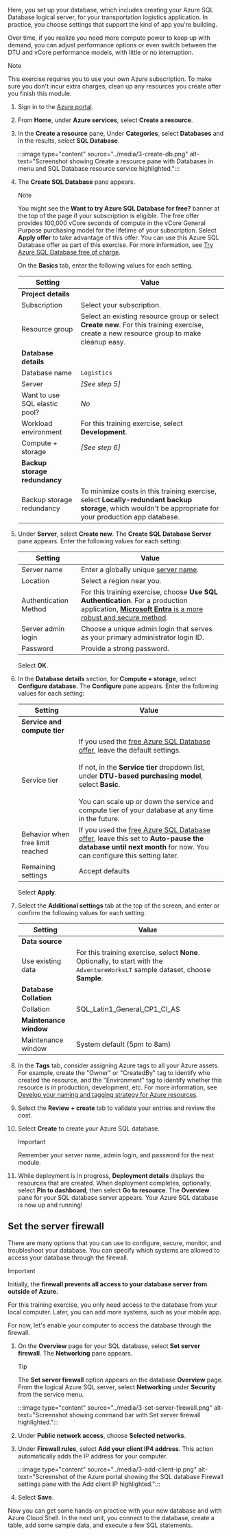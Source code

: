
Here, you set up your database, which includes creating your Azure SQL Database logical server, for your transportation logistics application. In practice, you choose settings that support the kind of app you're building.

Over time, if you realize you need more compute power to keep up with demand, you can adjust performance options or even switch between the DTU and vCore performance models, with little or no interruption.

> [!NOTE]
> This exercise requires you to use your own Azure subscription. To make sure you don't incur extra charges, clean up any resources you create after you finish this module.

1. Sign in to the [Azure portal](https://portal.azure.com).

1. From **Home**, under **Azure services**, select **Create a resource**.

1. In the **Create a resource** pane, Under **Categories**, select **Databases** and in the results, select **SQL Database**.

   :::image type="content" source="../media/3-create-db.png" alt-text="Screenshot showing Create a resource pane with Databases in menu and SQL Database resource service highlighted.":::

1. The **Create SQL Database** pane appears. 

    > [!NOTE]
    > You might see the **Want to try Azure SQL Database for free?** banner at the top of the page if your subscription is eligible. The free offer provides 100,000 vCore seconds of compute in the vCore General Purpose purchasing model for the lifetime of your subscription. Select **Apply offer** to take advantage of this offer. You can use this Azure SQL Database offer as part of this exercise. For more information, see [Try Azure SQL Database free of charge](/azure/azure-sql/database/free-offer).

    On the **Basics** tab, enter the following values for each setting.

    | Setting | Value |
    | --- | --- |
    | **Project details** |
    | Subscription | Select your subscription. |
    | Resource group | Select an existing resource group or select **Create new**. For this training exercise, create a new resource group to make cleanup easy. |
    | **Database details** |
    | Database name | `Logistics` |
    | Server | *[See step 5]* |
    | Want to use SQL elastic pool? | *No* |
    | Workload environment | For this training exercise, select **Development**. |
    | Compute + storage | *[See step 6]* |
    | **Backup storage redundancy** |
    | Backup storage redundancy | To minimize costs in this training exercise, select **Locally-redundant backup storage**, which wouldn't be appropriate for your production app database. |

1. Under **Server**, select **Create new**. The **Create SQL Database Server** pane appears. Enter the following values for each setting:

    | Setting | Value |
    | --- | --- |
    | Server name | Enter a globally unique [server name](/azure/architecture/best-practices/naming-conventions). |
    | Location | Select a region near you. |
    | Authentication Method | For this training exercise, choose **Use SQL Authentication**. For a production application, [**Microsoft Entra** is a more robust and secure method](/azure/azure-sql/database/authentication-microsoft-entra-connect-to-azure-sql?view=azuresql-db&preserve-view=true).|
    | Server admin login | Choose a unique admin login that serves as your primary administrator login ID. |
    | Password | Provide a strong password. |

    Select **OK**. 

1. In the **Database details** section, for **Compute + storage**, select **Configure database**. The **Configure** pane appears. Enter the following values for each setting:

    | Setting | Value |
    | --- | --- |
    | **Service and compute tier** |
    | Service tier | If you used the [free Azure SQL Database offer](/azure/azure-sql/database/free-offer), leave the default settings.<br /><br />If not, in the **Service tier** dropdown list, under **DTU-based purchasing model**, select **Basic**. <br /><br />You can scale up or down the service and compute tier of your database at any time in the future. |
    | Behavior when free limit reached | If you used the [free Azure SQL Database offer](/azure/azure-sql/database/free-offer), leave this set to **Auto-pause the database until next month** for now. You can configure this setting later. |
    | Remaining settings | Accept defaults |

    Select **Apply**.

1. Select the **Additional settings** tab at the top of the screen, and enter or confirm the following values for each setting.

    | Setting | Value |
    | --- | --- |
    | **Data source** |
    | Use existing data | For this training exercise, select **None**. Optionally, to start with the `AdventureWorksLT` sample dataset, choose **Sample**. |
    | **Database Collation** |
    | Collation | SQL_Latin1_General_CP1_CI_AS |
    | **Maintenance window** |
    | Maintenance window | System default (5pm to 8am) |

1. In the **Tags** tab, consider assigning Azure tags to all your Azure assets. For example, create the "Owner" or "CreatedBy" tag to identify who created the resource, and the "Environment" tag to identify whether this resource is in production, development, etc. For more information, see [Develop your naming and tagging strategy for Azure resources](/azure/cloud-adoption-framework/ready/azure-best-practices/naming-and-tagging).

1. Select the **Review + create** tab to validate your entries and review the cost. 
1. Select **Create** to create your Azure SQL database.

    > [!IMPORTANT]
    > Remember your server name, admin login, and password for the next module.

1. While deployment is in progress, **Deployment details** displays the resources that are created. When deployment completes, optionally, select **Pin to dashboard**, then select **Go to resource**. The **Overview** pane for your SQL database server appears. Your Azure SQL database is now up and running!

## Set the server firewall

There are many options that you can use to configure, secure, monitor, and troubleshoot your database. You can specify which systems are allowed to access your database through the firewall. 

> [!IMPORTANT]
> Initially, the **firewall prevents all access to your database server from outside of Azure.**

For this training exercise, you only need access to the database from your local computer. Later, you can add more systems, such as your mobile app. 

For now, let's enable your computer to access the database through the firewall.

1. On the **Overview** page for your SQL database, select **Set server firewall**. The **Networking** pane appears.

   > [!TIP]
   > The **Set server firewall** option appears on the database **Overview** page. From the logical Azure SQL server, select **Networking** under **Security** from the service menu.

    :::image type="content" source="../media/3-set-server-firewall.png" alt-text="Screenshot showing command bar with Set server firewall highlighted.":::

1. Under **Public network access**, choose **Selected networks**.
1. Under **Firewall rules**, select **Add your client IP4 address**. This action automatically adds the IP address for your computer.

    :::image type="content" source="../media/3-add-client-ip.png" alt-text="Screenshot of the Azure portal showing the SQL database Firewall settings pane with the Add client IP highlighted.":::

1. Select **Save**.

Now you can get some hands-on practice with your new database and with Azure Cloud Shell. In the next unit, you connect to the database, create a table, add some sample data, and execute a few SQL statements.
